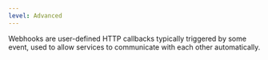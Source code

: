 ```yaml
---
level: Advanced
---
```


Webhooks are user-defined HTTP callbacks typically triggered by some event, used to allow services to communicate with each other automatically.

